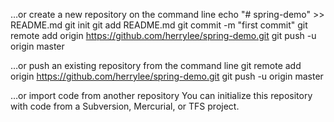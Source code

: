 …or create a new repository on the command line
echo "# spring-demo" >> README.md
git init
git add README.md
git commit -m "first commit"
git remote add origin https://github.com/herrylee/spring-demo.git
git push -u origin master


…or push an existing repository from the command line
git remote add origin https://github.com/herrylee/spring-demo.git
git push -u origin master


…or import code from another repository
You can initialize this repository with code from a Subversion, Mercurial, or TFS project.
